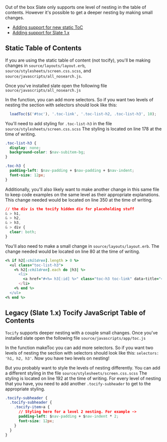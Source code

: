 Out of the box Slate only supports one level of nesting in the table of contents. However it's possible to get a deeper nesting by making small changes. 

* [Adding support for new static ToC](#static-table-of-contents)
* [Adding support for Slate 1.x](#legacy-slate-1x-tocify-javascript-table-of-contents)

## Static Table of Contents

If you are using the static table of content (not tocify), you'll be making changes in `source/layouts/layout.erb`, `source/stylesheets/screen.css.scss`, and `source/javascripts/all_nosearch.js`. 

Once you've installed slate open the following file `source/javascripts/all_nosearch.js` 

In the function, you can add more selectors. So if you want two levels of nesting the section with selectors should look like this:

```js
  loadToc($('#toc'), '.toc-link', '.toc-list-h2, .toc-list-h3', 10);
``` 

You'll need to add styling for `.toc-list-h3` in the file `source/stylesheets/screen.css.scss` The styling is located on line 178 at the time of writing. 
```CSS
.toc-list-h3 {
  display: none;
  background-color: $nav-subitem-bg;
}

.toc-h3 {
  padding-left: $nav-padding + $nav-padding + $nav-indent;
  font-size: 12px;
}
```

Additionally, you'll also likely want to make another change in this same file to keep code examples on the same level as their appropriate explanations. This change needed would be located on line 350 at the time of writing.
```CSS
// the div is the tocify hidden div for placeholding stuff
& > h1,
& > h2,
& > h3,
& > div {
  clear: both;
}
```

You'll also need to make a small change in `source/layouts/layout.erb`. The change needed would be located on line 80 at the time of writing. 
```ruby
<% if h2[:children].length > 0 %>
  <ul class="toc-list-h3">
    <% h2[:children].each do |h3| %>
      <li>
        <a href="#<%= h3[:id] %>" class="toc-h3 toc-link" data-title="<%= h1[:content] %>"><%= h3[:content] %></a>
      </li>
    <% end %>
  </ul>
<% end %>
```

## Legacy (Slate 1.x) Tocify JavaScript Table of Contents

`Tocify` supports deeper nesting with a couple small changes. Once you've installed slate open the following file `source/javascripts/app/toc.js` 

In the function makeToc you can add more selectors. So if you want two levels of nesting the section with selectors should look like this: `selectors: 'h1, h2, h3'`. Now you have two levels on nesting! 

But you probably want to style the levels of nesting differently. You can add a different styling in the file `source/stylesheets/screen.css.scss` The styling is located on line 192 at the time of writing. For every level of nesting that you have, you need to add another `.tocify-subheader` to get to the appropriate styling. 

```CSS
.tocify-subheader {
  .tocify-subheader {
    .tocify-item>a {
      // Styling here for a level 2 nesting. For example -> 
      padding-left: $nav-padding + $nav-indent * 2;
      font-size: 12px;
    }
  }
}
```
